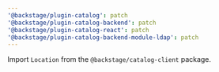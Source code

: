 ```yaml
---
'@backstage/plugin-catalog': patch
'@backstage/plugin-catalog-backend': patch
'@backstage/plugin-catalog-react': patch
'@backstage/plugin-catalog-backend-module-ldap': patch
---
```


Import `Location` from the `@backstage/catalog-client` package.
